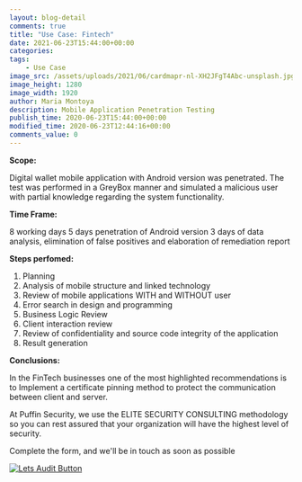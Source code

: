 ```yaml
---
layout: blog-detail
comments: true 
title: "Use Case: Fintech"
date: 2021-06-23T15:44:00+00:00
categories:
tags:
    - Use Case
image_src: /assets/uploads/2021/06/cardmapr-nl-XH2JFgT4Abc-unsplash.jpg
image_height: 1280
image_width: 1920
author: Maria Montoya
description: Mobile Application Penetration Testing
publish_time: 2020-06-23T15:44:00+00:00
modified_time: 2020-06-23T12:44:16+00:00
comments_value: 0
---
```

**Scope:**

Digital wallet mobile application with Android version was penetrated. The test was performed in a GreyBox manner and simulated a malicious user with partial knowledge regarding the system functionality.

**Time Frame:**

8 working days
5 days penetration of Android version
3 days of data analysis, elimination of false positives and elaboration of remediation report

**Steps perfomed:**
1. Planning
2. Analysis of mobile structure and linked technology
3. Review of mobile applications WITH and WITHOUT user
4. Error search in design and programming
5. Business Logic Review 
6. Client interaction review
7. Review of confidentiality and source code integrity of the application
8. Result generation

**Conclusions:**

In the FinTech businesses one of the most highlighted recommendations is to Implement a certificate pinning method to protect the communication between client and server.

At Puffin Security, we use the ELITE SECURITY CONSULTING methodology so you can rest assured that your organization will have the highest level of security. 

Complete the form, and we'll be in touch as soon as possible

[![Lets Audit Button](/assets/uploads/2023/01/Puffin-security-blog-button-lest-audit-2.jpg 'lets Audit Button')](https://hub.puffinsecurity.com/quote)
